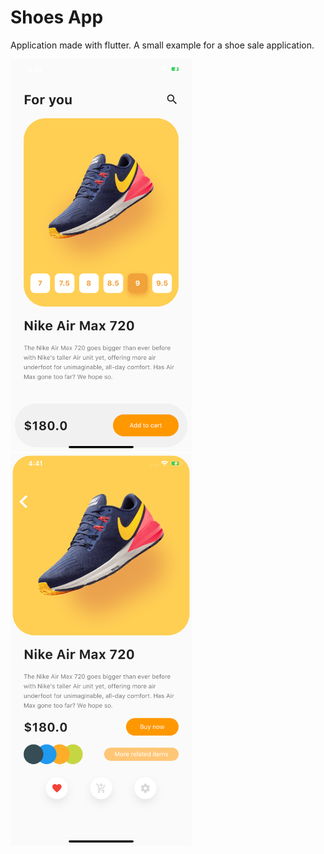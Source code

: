 # Shoes App

Application made with flutter. A small example for a shoe sale application.

<div class="d-flex">
<img src="images/home.png" width="290">
<img src="images/detail.png" width="290">
</div>

